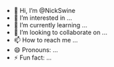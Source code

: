 - 👋 Hi, I’m @NickSwine
- 👀 I’m interested in ...
- 🌱 I’m currently learning ...
- 💞️ I’m looking to collaborate on ...
- 📫 How to reach me ...
- 😄 Pronouns: ...
- ⚡ Fun fact: ...

<!---
NickSwine/NickSwine is a ✨ special ✨ repository because its `README.md` (this file) appears on your GitHub profile.
You can click the Preview link to take a look at your changes.
--->
